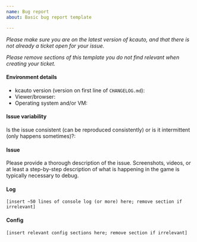 ```yaml
---
name: Bug report
about: Basic bug report template

---
```


*Please make sure you are on the latest version of kcauto, and that there is not already a ticket open for your issue.*

*Please remove sections of this template you do not find relevant when creating your ticket.*

#### Environment details

* kcauto version (version on first line of `CHANGELOG.md`):
* Viewer/browser:
* Operating system and/or VM:

#### Issue variability
Is the issue consistent (can be reproduced consistently) or is it intermittent (only happens sometimes)?:

#### Issue

Please provide a thorough description of the issue. Screenshots, videos, or at least a step-by-step description of what is happening in the game is typically necessary to debug.

#### Log
```
[insert ~50 lines of console log (or more) here; remove section if irrelevant]
```

#### Config
```
[insert relevant config sections here; remove section if irrelevant]
```

